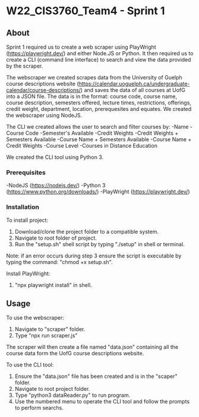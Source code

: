 # W22_CIS3760_Team4 - Sprint 1

<!-- ABOUT SECTION -->
## About 

Sprint 1 required us to create a web scraper using PlayWright (https://playwright.dev/) and either Node.JS or Python. 
It then required us to create a CLI (command line interface) to search and view the data provided by the scraper.

The webscraper we created scrapes data from the University of Guelph course descriptions website (https://calendar.uoguelph.ca/undergraduate-calendar/course-descriptions/)
and saves the data of all courses at UofG into a JSON file. The data is in the format: course code, course name, course description, semesters offered, lecture times, 
restrictions, offerings, credit weight, department, location, prerequesites and equates. We created the webscraper using NodeJS.

The CLI we created allows the user to search and filter courses by:
-Name
-Course Code
-Semester's Available
-Credit Weights
-Credit Weights + Semesters Available
-Course Name + Semesters Available
-Course Name + Credit Weights
-Course Level
-Courses in Distance Education

We created the CLI tool using Python 3.

### Prerequisites

-NodeJS (https://nodejs.dev/)
-Python 3 (https://www.python.org/downloads/)
-PlayWright (https://playwright.dev/)

### Installation

To install project:
1. Download/clone the project folder to a compatible system.
2. Navigate to root folder of project. 
3. Run the "setup.sh" shell script by typing "./setup" in shell or terminal.

Note: if an error occurs during step 3 ensure the script is executable by typing the command:
"chmod +x setup.sh".

Install PlayWright:
1. "npx playwright install" in shell.


## Usage

To use the webscraper:

1. Navigate to "scraper" folder.
2. Type "npx run scraper.js"

The scraper will then create a file named "data.json" containing all the 
course data form the UofG course descriptions website.

To use the CLI tool:

1. Ensure the "data.json" file has been created and is in the "scaper" folder.
2. Navigate to root project folder.
3. Type "python3 dataReader.py" to run program.
4. Use the numbered menu to operate the CLI tool and follow the prompts to perform searchs.










